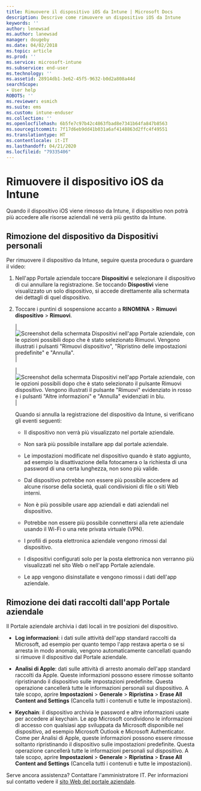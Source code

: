 ```yaml
---
title: Rimuovere il dispositivo iOS da Intune | Microsoft Docs
description: Descrive come rimuovere un dispositivo iOS da Intune
keywords: ''
author: lenewsad
ms.author: lanewsad
manager: dougeby
ms.date: 04/02/2018
ms.topic: article
ms.prod: ''
ms.service: microsoft-intune
ms.subservice: end-user
ms.technology: ''
ms.assetid: 28914db1-3e62-45f5-9632-b0d2a808a44d
searchScope:
- User help
ROBOTS: ''
ms.reviewer: esmich
ms.suite: ems
ms.custom: intune-enduser
ms.collection: ''
ms.openlocfilehash: 6b5fe7c97b42c4863fbad8e7341b64fa847b8563
ms.sourcegitcommit: 7f17d6eb9dd41b031a6af4148863d2ffc4f49551
ms.translationtype: HT
ms.contentlocale: it-IT
ms.lasthandoff: 04/21/2020
ms.locfileid: "79335406"
---
```

# <a name="remove-your-ios-device-from-intune"></a>Rimuovere il dispositivo iOS da Intune

Quando il dispositivo iOS viene rimosso da Intune, il dispositivo non potrà più accedere alle risorse aziendali né verrà più gestito da Intune.


## <a name="removing-the-device-from-my-devices"></a>Rimozione del dispositivo da Dispositivi personali

Per rimuovere il dispositivo da Intune, seguire questa procedura o guardare il video:


1. Nell'app Portale aziendale toccare **Dispositivi** e selezionare il dispositivo di cui annullare la registrazione. Se toccando **Dispostivi** viene visualizzato un solo dispositivo, si accede direttamente alla schermata dei dettagli di quel dispositivo.

2. Toccare i puntini di sospensione accanto a **RINOMINA** > **Rimuovi dispositivo** > **Rimuovi**.  

    |![Screenshot della schermata Dispositivi nell'app Portale aziendale, con le opzioni possibili dopo che è stato selezionato Rimuovi. Vengono illustrati i pulsanti "Rimuovi dispositivo", "Ripristino delle impostazioni predefinite" e "Annulla".](./media/cp_ios_unenroll_after_1804_001.png)|

    |![Screenshot della schermata Dispositivi nell'app Portale aziendale, con le opzioni possibili dopo che è stato selezionato il pulsante Rimuovi dispositivo. Vengono illustrati il pulsante "Rimuovi" evidenziato in rosso e i pulsanti "Altre informazioni" e "Annulla" evidenziati in blu.](./media/cp_ios_unenroll_after_1804_002.png)|


    Quando si annulla la registrazione del dispositivo da Intune, si verificano gli eventi seguenti:

    - Il dispositivo non verrà più visualizzato nel portale aziendale.

    - Non sarà più possibile installare app dal portale aziendale.

    - Le impostazioni modificate nel dispositivo quando è stato aggiunto, ad esempio la disattivazione della fotocamera o la richiesta di una password di una certa lunghezza, non sono più valide.

    - Dal dispositivo potrebbe non essere più possibile accedere ad alcune risorse della società, quali condivisioni di file o siti Web interni.

    - Non è più possibile usare app aziendali e dati aziendali nel dispositivo.

    - Potrebbe non essere più possibile connettersi alla rete aziendale usando il Wi-Fi o una rete privata virtuale (VPN).

    - I profili di posta elettronica aziendale vengono rimossi dal dispositivo.

    - I dispositivi configurati solo per la posta elettronica non verranno più visualizzati nel sito Web o nell'app Portale aziendale.

    - Le app vengono disinstallate e vengono rimossi i dati dell'app aziendale.

## <a name="removing-data-collected-by-the-company-portal-app"></a>Rimozione dei dati raccolti dall'app Portale aziendale

Il Portale aziendale archivia i dati locali in tre posizioni del dispositivo.

- **Log informazioni**: i dati sulle attività dell'app standard raccolti da Microsoft, ad esempio per quanto tempo l'app restava aperta o se si arresta in modo anomalo, vengono automaticamente cancellati quando si rimuove il dispositivo dal Portale aziendale.

- **Analisi di Apple**: dati sulle attività di arresto anomalo dell'app standard raccolti da Apple. Queste informazioni possono essere rimosse soltanto ripristinando il dispositivo sulle impostazioni predefinite. Questa operazione cancellerà tutte le informazioni personali sul dispositivo. A tale scopo, aprire **Impostazioni** > **Generale** > **Ripristina** > **Erase All Content and Settings** (Cancella tutti i contenuti e tutte le impostazioni).

- **Keychain**: il dispositivo archivia le password e altre informazioni usate per accedere al keychain. Le app Microsoft condividono le informazioni di accesso con qualsiasi app sviluppata da Microsoft disponibile nel dispositivo, ad esempio Microsoft Outlook e Microsoft Authenticator. Come per Analisi di Apple, queste informazioni possono essere rimosse soltanto ripristinando il dispositivo sulle impostazioni predefinite. Questa operazione cancellerà tutte le informazioni personali sul dispositivo. A tale scopo, aprire **Impostazioni** > **Generale** > **Ripristina** > **Erase All Content and Settings** (Cancella tutti i contenuti e tutte le impostazioni).


Serve ancora assistenza? Contattare l'amministratore IT. Per informazioni sul contatto vedere il [sito Web del portale aziendale](https://go.microsoft.com/fwlink/?linkid=2010980).
